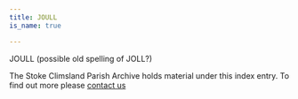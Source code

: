 ```yaml
---
title: JOULL
is_name: true

---
```


JOULL (possible old spelling of JOLL?)


The Stoke Climsland Parish Archive holds material under this index entry. To find out more please [contact us](/contact/)
